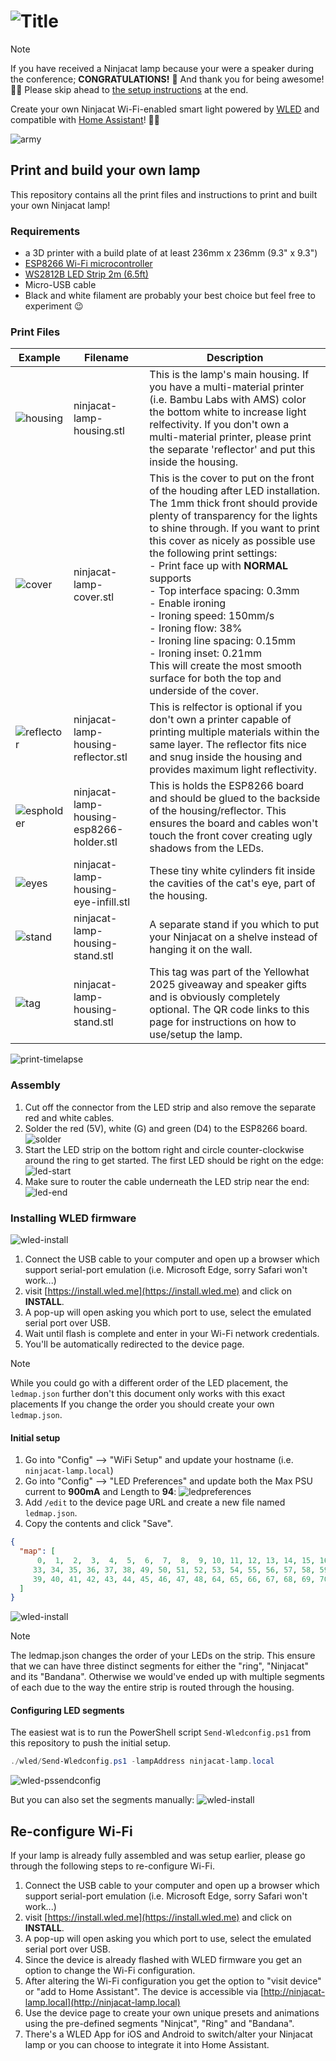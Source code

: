 # ![Title](/.images/ninjacat-lamp-title.jpg)

> [!NOTE]
> If you have received a Ninjacat lamp because your were a speaker during the conference; **CONGRATULATIONS!** 🎉 And thank you for being awesome! 🙏🏻
> Please skip ahead to [the setup instructions](#re-configure-wi-fi) at the end.

Create your own Ninjacat Wi-Fi-enabled smart light powered by [WLED](https://kno.wled.ge/) and compatible with [Home Assistant](https://www.home-assistant.io/)! 👌🏻

![army](/.images/ninjacat-lamp-army.gif)

## Print and build your own lamp

This repository contains all the print files and instructions to print and built your own Ninjacat lamp!

### Requirements

- a 3D printer with a build plate of at least 236mm x 236mm (9.3" x 9.3")
- [ESP8266 Wi-Fi microcontroller](https://www.amazon.nl/dp/B01N9RXGHY?ref=ppx_yo2ov_dt_b_fed_asin_title&th=1)
- [WS2812B LED Strip 2m (6.5ft)](https://www.amazon.nl/dp/B0D5B5CGVX?ref=ppx_yo2ov_dt_b_fed_asin_title&th=1)
- Micro-USB cable
- Black and white filament are probably your best choice but feel free to experiment 😉

### Print Files

| Example | Filename | Description |
| --- | --- | --- |
| ![housing](/.images/ninjacat-lamp-printfiles-housing.png) | ninjacat-lamp-housing.stl | This is the lamp's main housing. If you have a multi-material printer (i.e. Bambu Labs with AMS) color the bottom white to increase light relfectivity. If you don't own a multi-material printer, please print the separate 'reflector' and put this inside the housing. |
| ![cover](/.images/ninjacat-lamp-printfiles-cover.png) | ninjacat-lamp-cover.stl | This is the cover to put on the front of the houding after LED installation. The 1mm thick front should provide plenty of transparency for the lights to shine through. If you want to print this cover as nicely as possible use the following print settings:<br> - Print face up with **NORMAL** supports<br> - Top interface spacing: 0.3mm<br> - Enable ironing<br> - Ironing speed: 150mm/s<br> - Ironing flow: 38%<br> - Ironing line spacing: 0.15mm<br> - Ironing inset: 0.21mm<br>This will create the most smooth surface for both the top and underside of the cover. |
| ![reflector](/.images/ninjacat-lamp-printfiles-reflector.png) | ninjacat-lamp-housing-reflector.stl | This is relfector is optional if you don't own a printer capable of printing multiple materials within the same layer. The reflector fits nice and snug inside the housing and provides maximum light reflectivity. |
| ![espholder](/.images/ninjacat-lamp-printfiles-espholder.png) | ninjacat-lamp-housing-esp8266-holder.stl | This is holds the ESP8266 board and should be glued to the backside of the housing/reflector. This ensures the board and cables won't touch the front cover creating ugly shadows from the LEDs. |
| ![eyes](/.images/ninjacat-lamp-printfiles-eyes.png) | ninjacat-lamp-housing-eye-infill.stl | These tiny white cylinders fit inside the cavities of the cat's eye, part of the housing. |
| ![stand](/.images/ninjacat-lamp-printfiles-stand.png) | ninjacat-lamp-housing-stand.stl | A separate stand if you which to put your Ninjacat on a shelve instead of hanging it on the wall. |
| ![tag](/.images/ninjacat-lamp-printfiles-tag.png) | ninjacat-lamp-housing-stand.stl | This tag was part of the Yellowhat 2025 giveaway and speaker gifts and is obviously completely optional. The QR code links to this page for instructions on how to use/setup the lamp. |

![print-timelapse](/.images/ninjacat-lamp-print-timelapse.gif)

### Assembly

1. Cut off the connector from the LED strip and also remove the separate red and white cables.
2. Solder the red (5V), white (G) and green (D4) to the ESP8266 board.
![solder](/.images/ninjacat-lamp-assemble-solder.jpg)
3. Start the LED strip on the bottom right and circle counter-clockwise around the ring to get started. The first LED should be right on the edge:
![led-start](/.images/ninjacat-lamp-assemble-led-start.jpg)
4. Make sure to router the cable underneath the LED strip near the end:
![led-end](/.images/ninjacat-lamp-assemble-led-end.jpg)

### Installing WLED firmware

![wled-install](/.images/ninjacat-lamp-wled-install.gif)

1. Connect the USB cable to your computer and open up a browser which support serial-port emulation (i.e. Microsoft Edge, sorry Safari won't work...)
2. visit [https://install.wled.me](https://install.wled.me) and click on **INSTALL**.
3. A pop-up will open asking you which port to use, select the emulated serial port over USB.
4. Wait until flash is complete and enter in your Wi-Fi network credentials.
5. You'll be automatically redirected to the device page.

> [!NOTE]
> While you could go with a different order of the LED placement, the `ledmap.json` further don't this document only works with this exact placements If you change the order you should create your own `ledmap.json`.

#### Initial setup

1. Go into "Config" --> "WiFi Setup" and update your hostname (i.e. `ninjacat-lamp.local`)
2. Go into "Config" --> "LED Preferences" and update both the Max PSU current to **900mA** and Length to **94**:
![ledpreferences](/.images/ninjacat-lamp-wled-ledconfig.jpg)
3. Add `/edit` to the device page URL and create a new file named `ledmap.json`.
4. Copy the contents and click "Save".

```json
{
  "map": [
      0,  1,  2,  3,  4,  5,  6,  7,  8,  9, 10, 11, 12, 13, 14, 15, 16, 17, 18, 19, 20, 21, 22, 23, 24, 25, 26, 27, 28, 29, 30, 31, 32,
     33, 34, 35, 36, 37, 38, 49, 50, 51, 52, 53, 54, 55, 56, 57, 58, 59, 60, 61, 62, 63, 77, 78, 79, 80, 81, 82, 83, 84, 85, 86, 87, 88, 89, 90, 91, 92, 93,
     39, 40, 41, 42, 43, 44, 45, 46, 47, 48, 64, 65, 66, 67, 68, 69, 70, 71, 72, 73, 74, 75, 76
  ]
}
```

![wled-install](/.images/ninjacat-lamp-wled-ledmap.png)

> [!NOTE]
> The ledmap.json changes the order of your LEDs on the strip. This ensure that we can have three distinct segments for either the "ring", "Ninjacat" and its "Bandana". Otherwise we would've ended up with multiple segments of each due to the way the entire strip is routed through the housing.

#### Configuring LED segments

The easiest wat is to run the PowerShell script `Send-Wledconfig.ps1` from this repository to push the initial setup.

```powershell
./wled/Send-Wledconfig.ps1 -lampAddress ninjacat-lamp.local
```
![wled-pssendconfig](/.images/ninjacat-lamp-wled-pssendconfig.jpg)

But you can also set the segments manually:
![wled-install](/.images/ninjacat-lamp-wled-segments.jpg)

## Re-configure Wi-Fi

If your lamp is already fully assembled and was setup earlier, please go through the following steps to re-configure Wi-Fi.

1. Connect the USB cable to your computer and open up a browser which support serial-port emulation (i.e. Microsoft Edge, sorry Safari won't work...)
2. visit [https://install.wled.me](https://install.wled.me) and click on **INSTALL**.
3. A pop-up will open asking you which port to use, select the emulated serial port over USB.
4. Since the device is already flashed with WLED firmware you get an option to change the Wi-Fi configuration.
5. After altering the Wi-Fi configuration you get the option to "visit device" or "add to Home Assistant". The device is accessible via [http://ninjacat-lamp.local](http://ninjacat-lamp.local)
6. Use the device page to create your own unique presets and animations using the pre-defined segments "Ninjcat", "Ring" and "Bandana".
7. There's a WLED App for iOS and Android to switch/alter your Ninjacat lamp or you can choose to integrate it into Home Assistant.
